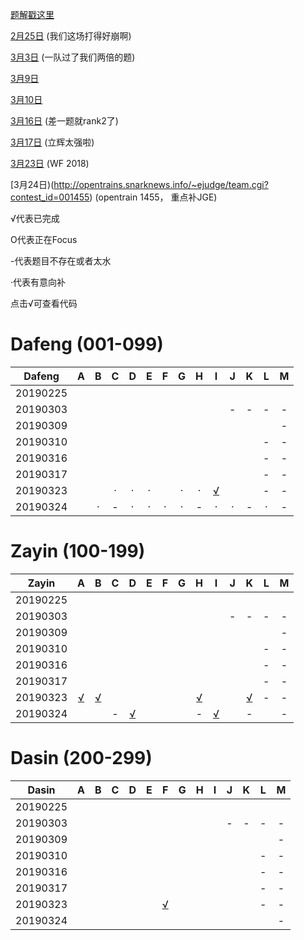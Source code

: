 
[题解戳这里](https://github.com/Dafenghh/Training_Summary/blob/master/2019%E5%B9%B43%E6%9C%88%E9%9B%86%E8%AE%AD%E9%A2%98%E8%A7%A3.md)


[2月25日](https://codeforces.com/group/wmhDiB5PTN/contest/236500) (我们这场打得好崩啊)

[3月3日](https://codeforces.com/group/wmhDiB5PTN/contest/239627) (一队过了我们两倍的题)

[3月9日](https://codeforces.com/group/wmhDiB5PTN/contest/239623)

[3月10日](https://codeforces.com/group/wmhDiB5PTN/contest/240074)

[3月16日](https://codeforces.com/group/wmhDiB5PTN/contest/240683) (差一题就rank2了)

[3月17日](https://codeforces.com/group/wmhDiB5PTN/contest/240806) (立辉太强啦)

[3月23日](https://vjudge.net/contest/290393) (WF 2018)

[3月24日)(http://opentrains.snarknews.info/~ejudge/team.cgi?contest_id=001455) (opentrain 1455， 重点补JGE)

√代表已完成

O代表正在Focus

-代表题目不存在或者太水

·代表有意向补

点击√可查看代码


# Dafeng (001-099)

Dafeng  |   A    |   B    |   C    |   D    |   E    |   F    |   G    |   H    |   I    |   J    |   K    |   L    |  M
:------:|:------:|:------:|:------:|:------:|:------:|:------:|:------:|:------:|:------:|:------:|:------:|:------:|:------:
20190225|        |        |        |        |        |        |        |        |        |        |        |        |
20190303|        |        |        |        |        |        |        |        |        |   -    |   -    |   -    |-
20190309|        |        |        |        |        |        |        |        |        |        |        |        |-
20190310|        |        |        |        |        |        |        |        |        |        |        |   -    |-
20190316|        |        |        |        |        |        |        |        |        |        |        |   -    |-
20190317|        |        |        |        |        |        |        |        |        |        |        |   -    |-
20190323|        |        |  ·     |  ·     |   ·    |        |   ·    |   ·    |[√][001]|        |        |   -    |-
20190324|        |   ·    |  -     |  ·     |    ·   |   ·    |   ·    | -      |    ·   |   ·    |   -    |   ·    |-


[001]: https://github.com/Dafenghh/Training_Summary/blob/master/code/20190323/I_dafeng.cpp


# Zayin (100-199)

Zayin   |   A    |   B    |   C    |   D    |   E    |   F    |   G    |   H    |   I    |   J    |   K    |   L    |  M
:------:|:------:|:------:|:------:|:------:|:------:|:------:|:------:|:------:|:------:|:------:|:------:|:------:|:------:
20190225|        |        |        |        |        |        |        |        |        |        |        |        |
20190303|        |        |        |        |        |        |        |        |        |   -    |   -    |   -    |-
20190309|        |        |        |        |        |        |        |        |        |        |        |        |-
20190310|        |        |        |        |        |        |        |        |        |        |        |   -    |-
20190316|        |        |        |        |        |        |        |        |        |        |        |   -    |-
20190317|        |        |        |        |        |        |        |        |        |        |        |   -    |-
20190323|[√][102]|[√][105]|        |        |        |        |        |[√][103]|        |        |[√][104]|   -    |-
20190324|        |        |  -     |[√][100]|        |        |        | -      |[√][101]|        |   -    |        |-

[100]: https://github.com/Dafenghh/Training_Summary/blob/master/code/20190324/D_zayin.cpp
[101]: https://github.com/Dafenghh/Training_Summary/blob/master/code/20190324/I_zayin.cpp
[102]: https://github.com/Dafenghh/Training_Summary/blob/master/code/20190323/A_zayin.cpp
[103]: https://github.com/Dafenghh/Training_Summary/blob/master/code/20190323/H_Zayin.cpp
[104]: https://github.com/Dafenghh/Training_Summary/blob/master/code/20190323/K_zayin.cpp
[105]: https://github.com/Dafenghh/Training_Summary/blob/master/code/20190323/B_zayin.cpp

# Dasin (200-299)

Dasin   |   A    |   B    |   C    |   D    |   E    |   F    |   G    |   H    |   I    |   J    |   K    |   L    |  M
:------:|:------:|:------:|:------:|:------:|:------:|:------:|:------:|:------:|:------:|:------:|:------:|:------:|:------:
20190225|        |        |        |        |        |        |        |        |        |        |        |        |
20190303|        |        |        |        |        |        |        |        |        |   -    |   -    |   -    |-
20190309|        |        |        |        |        |        |        |        |        |        |        |        |-
20190310|        |        |        |        |        |        |        |        |        |        |        |   -    |-
20190316|        |        |        |        |        |        |        |        |        |        |        |   -    |-
20190317|        |        |        |        |        |        |        |        |        |        |        |   -    |-
20190323|        |        |        |        |        |[√][200]|        |        |        |        |        |   -    |-
20190324|        |        |        |        |        |        |        |        |        |        |        |        |-

[200]: https://github.com/Dafenghh/Training_Summary/blob/master/code/20190323/F_dayin.cpp







